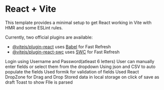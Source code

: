 # React + Vite

This template provides a minimal setup to get React working in Vite with HMR and some ESLint rules.

Currently, two official plugins are available:

- [@vitejs/plugin-react](https://github.com/vitejs/vite-plugin-react/blob/main/packages/plugin-react/README.md) uses [Babel](https://babeljs.io/) for Fast Refresh
- [@vitejs/plugin-react-swc](https://github.com/vitejs/vite-plugin-react-swc) uses [SWC](https://swc.rs/) for Fast Refresh

Login using Username and Password(atleast 6 letters)
User can manually enter fields or select them from the dropdown
Using json and CSV to auto populate the fields
Used formik for validation of fields
Used React DropZone for Drag and Drop
Stored data in local storage on click of save as draft 
Toast to show FIle is parsed


